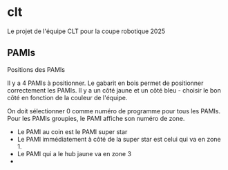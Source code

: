 # clt

Le projet de l'équipe CLT pour la coupe robotique 2025

## PAMIs

Positions des PAMIs

Il y a 4 PAMIs à positionner.
Le gabarit en bois permet de positionner correctement les PAMIs. Il y a un côté jaune et un côté bleu - choisir le bon côté en fonction de la couleur de l'équipe.

On doit sélectionner 0 comme numéro de programme pour tous les PAMIs. 
Pour les PAMIs groupies, le PAMI affiche son numéro de zone.

- Le PAMI au coin est le PAMI super star
- Le PAMI immédiatement à côté de la super star est celui qui va en zone 1. 
- Le PAMI qui a le hub jaune va en zone 3
-  




